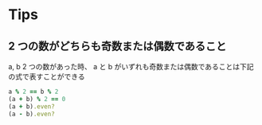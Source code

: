 # Tips

## 2 つの数がどちらも奇数または偶数であること

a, b 2 つの数があった時、 a と b がいずれも奇数または偶数であることは下記の式で表すことができる

```ruby
a % 2 == b % 2
(a + b) % 2 == 0
(a + b).even?
(a - b).even?
```

